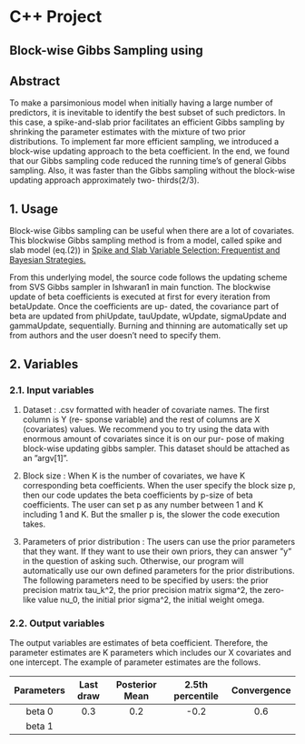 # C++ Project 

## Block-wise Gibbs Sampling using 

## Abstract

To make a parsimonious model when initially having a large number of predictors, it is inevitable to identify the best subset of such predictors. In this case, a spike-and-slab prior facilitates an efficient Gibbs sampling by shrinking the parameter estimates with the mixture of two prior distributions. To implement far more efficient sampling, we introduced a block-wise updating approach to the beta coefficient. In the end, we found that our Gibbs sampling code reduced the running time’s of general Gibbs sampling. Also, it was faster than the Gibbs sampling without the block-wise updating approach approximately two- thirds(2/3).

## 1. Usage

Block-wise Gibbs sampling can be useful when there are a lot of covariates. This blockwise Gibbs sampling method is from a model, called spike and slab model (eq.(2)) in <a href="https://arxiv.org/pdf/math/0505633.pdf" target="_blank">Spike and Slab Variable Selection: Frequentist and Bayesian Strategies.</a>

From this underlying model, the source code follows the updating scheme from SVS Gibbs sampler in Ishwaran1 in main function. The blockwise update of beta coefficients is executed at first for every iteration from betaUpdate. Once the coefficients are up- dated, the covariance part of beta are updated from phiUpdate, tauUpdate, wUpdate, sigmaUpdate and gammaUpdate, sequentially. Burning and thinning are automatically set up from authors and the user doesn’t need to specify them.

## 2. Variables

### 2.1. Input variables

1. Dataset : .csv formatted with header of covariate names. The first column is Y (re- sponse variable) and the rest of columns are X (covariates) values. We recommend you to try using the data with enormous amount of covariates since it is on our pur- pose of making block-wise updating gibbs sampler. This dataset should be attached as an ”argv[1]”.

2. Block size : When K is the number of covariates, we have K corresponding beta coefficients. When the user specify the block size p, then our code updates the beta coefficients by p-size of beta coefficients. The user can set p as any number between 1 and K including 1 and K. But the smaller p is, the slower the code execution takes.

3. Parameters of prior distribution : The users can use the prior parameters that they want. If they want to use their own priors, they can answer ”y” in the question of asking such. Otherwise, our program will automatically use our own defined parameters for the prior distributions. The following parameters need to be specified by users: the prior precision matrix tau_k^2, the prior precision matrix sigma^2, the zero-like value nu_0, the initial prior sigma^2, the initial weight omega.

### 2.2. Output variables

The output variables are estimates of beta coefficient. Therefore, the parameter estimates are K parameters which includes our X covariates and one intercept. The example of parameter estimates are the follows.

| Parameters | Last draw | Posterior Mean | 2.5th percentile | Convergence | 
| :--------: | :-------: | :------------: | :--------------: | :---------: |
| beta 0     |    0.3    | 0.2            | -0.2             | 0.6         |
| beta 1     |           |                |                  |             |









